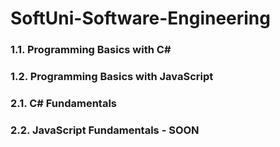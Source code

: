 # SoftUni-Software-Engineering

### 1.1. Programming Basics with C#
### 1.2. Programming Basics with JavaScript
### 2.1. C# Fundamentals
### 2.2. JavaScript Fundamentals - SOON
